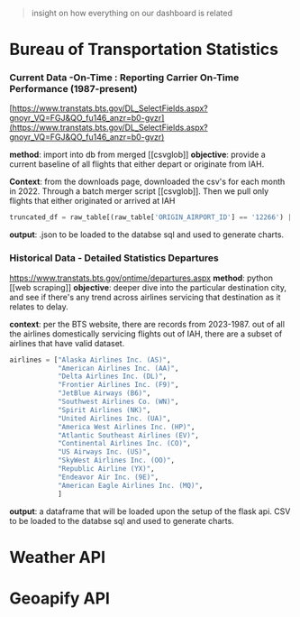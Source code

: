 > insight on how everything on our dashboard is related 

# Bureau of Transportation Statistics

### Current Data -On-Time : Reporting Carrier On-Time Performance (1987-present)
[https://www.transtats.bts.gov/DL_SelectFields.aspx?gnoyr_VQ=FGJ&QO_fu146_anzr=b0-gvzr](https://www.transtats.bts.gov/DL_SelectFields.aspx?gnoyr_VQ=FGJ&QO_fu146_anzr=b0-gvzr)

**method**: import into db from merged [[csvglob]]
**objective**: provide a current baseline of all flights that either depart or originate from IAH. 

**Context**: from the downloads page, downloaded the csv's for each month in 2022. Through a batch merger script [[csvglob]]. Then we pull only flights that either originated or arrived at IAH
```python 
truncated_df = raw_table[(raw_table['ORIGIN_AIRPORT_ID'] == '12266') | (raw_table['DEST_AIRPORT_ID'] == '12266')]
```

**output**: .json to be loaded to the databse sql and used to generate charts. 

### Historical Data - Detailed Statistics Departures
https://www.transtats.bts.gov/ontime/departures.aspx 
**method**: python [[web scraping]]
**objective**: deeper dive into the particular destination city, and see if there's any trend across airlines servicing that destination as it relates to delay. 

**context**: per the BTS website, there are records from 2023-1987. out of all the airlines domestically servicing flights out of IAH, there are a subset of airlines that have valid dataset. 

``` python
airlines = ["Alaska Airlines Inc. (AS)",
            "American Airlines Inc. (AA)",
            "Delta Airlines Inc. (DL)",
            "Frontier Airlines Inc. (F9)",
            "JetBlue Airways (B6)",
            "Southwest Airlines Co. (WN)",
            "Spirit Airlines (NK)",
            "United Airlines Inc. (UA)",
            "America West Airlines Inc. (HP)",
            "Atlantic Southeast Airlines (EV)",
            "Continental Airlines Inc. (CO)",
            "US Airways Inc. (US)",
            "SkyWest Airlines Inc. (OO)",
            "Republic Airline (YX)",
            "Endeavor Air Inc. (9E)",
            "American Eagle Airlines Inc. (MQ)",
            ]
```

**output**: a dataframe that will be loaded upon the setup of the flask api. CSV to be loaded to the databse sql and used to generate charts. 


# Weather API 



# Geoapify API 

